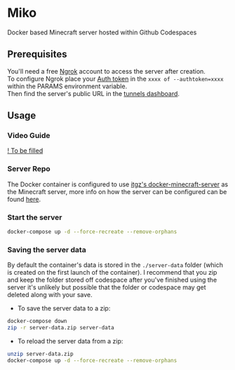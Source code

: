 # Miko

Docker based Minecraft server hosted within Github Codespaces

## Prerequisites

You'll need a free [Ngrok](https://ngrok.com/) account to access the server after creation.  
To configure Ngrok place your [Auth token](https://dashboard.ngrok.com/get-started/your-authtoken) in the `xxxx of --authtoken=xxxx` within the PARAMS environment variable.  
Then find the server's public URL in the [tunnels dashboard](https://dashboard.ngrok.com/tunnels/agents).

## Usage

### Video Guide

[! To be filled](https://user-images.githubusercontent.com/53623449/172069962-cbcf9438-57cf-4f5b-b8a2-f60d87d7aa66.mp4)

### Server Repo

The Docker container is configured to use [itgz's docker-minecraft-server](https://github.com/itzg/docker-minecraft-server) as the Minecraft server, more info on how the server can be configured can be found [here](https://github.com/itzg/docker-minecraft-server/blob/master/README.md).

### Start the server

```bash
docker-compose up -d --force-recreate --remove-orphans
```

### Saving the server data

By default the container's data is stored in the `./server-data` folder (which is created on the first launch of the container). I recommend that you zip and keep the folder stored off codespace after you've finished using the server it's unlikely but possible that the folder or codespace may get deleted along with your save.

- To save the server data to a zip:

```bash
docker-compose down
zip -r server-data.zip server-data
```

- To reload the server data from a zip:

```bash
unzip server-data.zip
docker-compose up -d --force-recreate --remove-orphans
```
